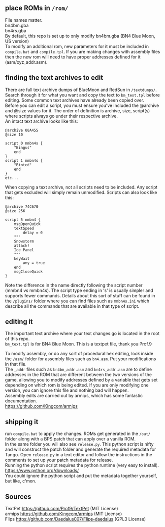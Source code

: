 ## place ROMs in `/rom/`
File names matter.  
bn4bm.gba  
bn4rs.gba  
By default, this repo is set up to only modify bn4bm.gba (BN4 Blue Moon, US version)  
To modify an additional rom, new parameters for it must be included in `compile.bat` and `compile.tpl`. If you are making changes with assembly files then the new rom will need to have proper addresses defined for it (asm/xyz_addr.asm).  

## finding the text archives to edit
There are full text archive dumps of BlueMoon and RedSun in `/textdumps/`. Search through it for what you want and copy the text to `bm_text.tpl` before editing. Some common text archives have already been copied over.  
Before you can edit a script, you must ensure you've included the @archive and @size values for it. The order of definition is archive, size, script(s) where scripts always go under their respective archive.  
An intact text archive looks like this:  
``` 
@archive 00A455
@size 10

script 0 mmbn4s {
	"Bingus"
	end
}
script 1 mmbn4s {
	"Binted"
	end
}
etc...
```
When copying a text archive, not all scripts need to be included. Any script that gets excluded will simply remain unmodified. Scripts can also look like this:  
```
@archive 74C670
@size 256

script 5 mmbn4 {
	msgOpenQuick
	textSpeed
		delay = 0
	"""
	Snowstorm
	attack!
	Ice Panel
	"""
	keyWait
		any = true
	end
	msgCloseQuick
}
```
Note the difference in the name directly following the script number (mmbn4 vs mmbn4s). The script type ending in 's' is usually simpler and supports fewer commands. Details about this sort of stuff can be found in the `/plugins/` folder where you can find files such as `mmbn4s.ini` which describe all the commands that are available in that type of script.  

## editing it

The important text archive where your text changes go is located in the root of this repo.  
`bm_text.tpl` is for BN4 Blue Moon. This is a textpet file, thank you Prof.9  

To modify assembly, or do any sort of procedural hex editing, look inside the `/asm/` folder for assembly files such as `bn4.asm`. Put your modifications in that file.  
The `_addr` files such as `bn4bm_addr.asm` and `bn4rs_addr.asm` are to define addresses in the ROM that are different between the two versions of the game, allowing you to modify addresses defined by a variable that gets set depending on which rom is being edited. If you are only modifying one version, you can ignore this file and nothing bad will happen.  
Assembly edits are carried out by armips, which has some fantastic documentation.  
<https://github.com/Kingcom/armips>

## shipping it

run `compile.bat` to apply the changes. ROMs get generated in the `/out/` folder along with a BPS patch that can apply over a vanilla ROM.  
In the same folder you will also see `release.py`. This python script is nifty and will construct the patch folder and generate the required metadata for Tango. Open `release.py` in a text editor and follow the instructions in the comments to set up your patch metadata for release.  
Running the python script requires the python runtime (very easy to install).  
<https://www.python.org/downloads/>  
You could ignore the python script and put the metadata together yourself, but like, c'mon.  

## Sources
TextPet <https://github.com/Prof9/TextPet> (MIT License)  
armips <https://github.com/Kingcom/armips> (MIT License)  
Flips <https://github.com/Daedalus007/Flips-daedalus> (GPL3 License)  
